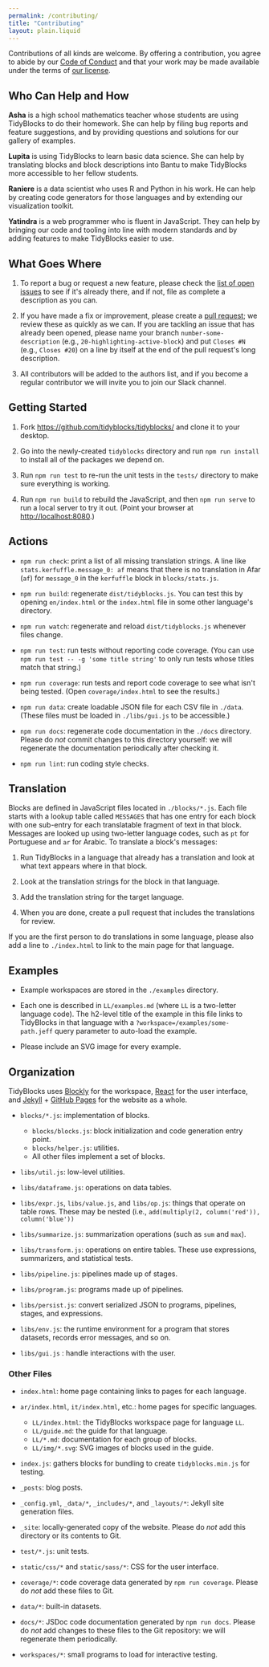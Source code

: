 ```yaml
---
permalink: /contributing/
title: "Contributing"
layout: plain.liquid
---
```


Contributions of all kinds are welcome.
By offering a contribution, you agree to abide by our [Code of Conduct](CONDUCT.md)
and that your work may be made available under the terms of [our license](LICENSE.md).

## Who Can Help and How

**Asha** is a high school mathematics teacher
whose students are using TidyBlocks to do their homework.
She can help by filing bug reports and feature suggestions,
and by providing questions and solutions for our gallery of examples.

**Lupita** is using TidyBlocks to learn basic data science.
She can help by translating blocks and block descriptions into Bantu
to make TidyBlocks more accessible to her fellow students.

**Raniere** is a data scientist
who uses R and Python in his work.
He can help by creating code generators for those languages
and by extending our visualization toolkit.

**Yatindra** is a web programmer who is fluent in JavaScript.
They can help by bringing our code and tooling into line with modern standards
and by adding features to make TidyBlocks easier to use.

## What Goes Where

1.  To report a bug or request a new feature,
    please check the [list of open issues](https://github.com/tidyblocks/tidyblocks/issues)
    to see if it's already there,
    and if not,
    file as complete a description as you can.

1.  If you have made a fix or improvement,
    please create a [pull request](https://github.com/tidyblocks/tidyblocks/pulls);
    we review these as quickly as we can.
    If you are tackling an issue that has already been opened,
    please name your branch `number-some-description`
    (e.g., `20-highlighting-active-block`)
    and put `Closes #N` (e.g., `Closes #20`)
    on a line by itself at the end of the pull request's long description.

1.  All contributors will be added to the authors list,
    and if you become a regular contributor
    we will invite you to join our Slack channel.

## Getting Started

1.  Fork <https://github.com/tidyblocks/tidyblocks/> and clone it to your desktop.

1.  Go into the newly-created `tidyblocks` directory
    and run `npm run install` to install all of the packages we depend on.

1.  Run `npm run test` to re-run the unit tests in the `tests/` directory
    to make sure everything is working.

1.  Run `npm run build` to rebuild the JavaScript,
    and then `npm run serve` to run a local server to try it out.
    (Point your browser at <http://localhost:8080>.)

## Actions

-   `npm run check`: print a list of all missing translation strings.
    A line like `stats.kerfuffle.message_0: af` means that
    there is no translation in Afar (`af`) for `message_0`
    in the `kerfuffle` block in `blocks/stats.js`.

-   `npm run build`: regenerate `dist/tidyblocks.js`.
    You can test this by opening `en/index.html`
    or the `index.html` file in some other language's directory.

-   `npm run watch`: regenerate and reload `dist/tidyblocks.js` whenever files change.

-   `npm run test`: run tests without reporting code coverage.
    (You can use `npm run test -- -g 'some title string'`
    to only run tests whose titles match that string.)

-   `npm run coverage`: run tests and report code coverage to see what isn't being tested.
    (Open `coverage/index.html` to see the results.)

-   `npm run data`: create loadable JSON file for each CSV file in `./data`.
    (These files must be loaded in `./libs/gui.js` to be accessible.)

-   `npm run docs`: regenerate code documentation in the `./docs` directory.
    Please do *not* commit changes to this directory yourself:
    we will regenerate the documentation periodically after checking it.

-   `npm run lint`: run coding style checks.

## Translation

Blocks are defined in JavaScript files located in `./blocks/*.js`.
Each file starts with a lookup table called `MESSAGES`
that has one entry for each block
with one sub-entry for each translatable fragment of text in that block.
Messages are looked up using two-letter language codes,
such as `pt` for Portuguese and `ar` for Arabic.
To translate a block's messages:

1.  Run TidyBlocks in a language that already has a translation
    and look at what text appears where in that block.

2.  Look at the translation strings for the block in that language.

3.  Add the translation string for the target language.

4.  When you are done, create a pull request that includes the translations for review.

If you are the first person to do translations in some language,
please also add a line to `./index.html` to link to the main page for that language.

## Examples

-   Example workspaces are stored in the `./examples` directory.

-   Each one is described in `LL/examples.md` (where `LL` is a two-letter language code).
    The h2-level title of the example in this file links to TidyBlocks in that language
    with a `?workspace=/examples/some-path.jeff` query parameter to auto-load the example.

-   Please include an SVG image for every example.

## Organization

TidyBlocks uses [Blockly](https://developers.google.com/blockly/) for the workspace,
[React](https://reactjs.org/) for the user interface,
and [Jekyll](https://jekyllrb.com/) + [GitHub Pages](https://pages.github.com/) for the website as a whole.

-   `blocks/*.js`: implementation of blocks.
    -   `blocks/blocks.js`: block initialization and code generation entry point.
    -   `blocks/helper.js`: utilities.
    -   All other files implement a set of blocks.

-   `libs/util.js`: low-level utilities.

-   `libs/dataframe.js`: operations on data tables.

-   `libs/expr.js`, `libs/value.js`, and `libs/op.js`: things that operate on table rows.
    These may be nested (i.e., `add(multiply(2, column('red')), column('blue'))`

-   `libs/summarize.js`: summarization operations (such as `sum` and `max`).

-   `libs/transform.js`: operations on entire tables.
    These use expressions, summarizers, and statistical tests.

-   `libs/pipeline.js`: pipelines made up of stages.

-   `libs/program.js`: programs made up of pipelines.

-   `libs/persist.js`: convert serialized JSON to programs, pipelines, stages, and expressions.

-   `libs/env.js`: the runtime environment for a program that stores datasets, records error messages, and so on.

-   `libs/gui.js` : handle interactions with the user.

### Other Files

-   `index.html`: home page containing links to pages for each language.

-   `ar/index.html`, `it/index.html`, etc.: home pages for specific languages.
    -   `LL/index.html`: the TidyBlocks workspace page for language `LL`.
    -   `LL/guide.md`: the guide for that language.
    -   `LL/*.md`: documentation for each group of blocks.
    -   `LL/img/*.svg`: SVG images of blocks used in the guide.

-   `index.js`: gathers blocks for bundling to create `tidyblocks.min.js` for testing.

-   `_posts`: blog posts.

-   `_config.yml`, `_data/*`, `_includes/*`, and `_layouts/*`: Jekyll site generation files.

-   `_site`: locally-generated copy of the website.
    Please do *not* add this directory or its contents to Git.

-   `test/*.js`: unit tests.

-   `static/css/*` and `static/sass/*`: CSS for the user interface.

-   `coverage/*`: code coverage data generated by `npm run coverage`.
    Please do *not* add these files to Git.

-   `data/*`: built-in datasets.

-   `docs/*`: JSDoc code documentation generated by `npm run docs`.
    Please do *not* add changes to these files to the Git repository:
    we will regenerate them periodically.

-   `workspaces/*`: small programs to load for interactive testing.
